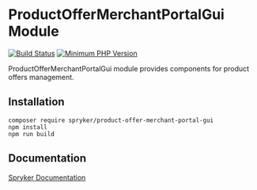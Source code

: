 # ProductOfferMerchantPortalGui Module
[![Build Status](https://travis-ci.org/spryker/product-offer-merchant-portal-gui.svg)](https://travis-ci.org/spryker/product-offer-merchant-portal-gui)
[![Minimum PHP Version](https://img.shields.io/badge/php-%3E%3D%207.3-8892BF.svg)](https://php.net/)

ProductOfferMerchantPortalGui module provides components for product offers management.

## Installation

```
composer require spryker/product-offer-merchant-portal-gui
npm install
npm run build
```

## Documentation

[Spryker Documentation](https://documentation.spryker.com/module_guide/overview.htm)
